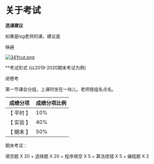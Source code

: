 # 关于考试
**选课建议**    

如果是lzg老师的课，建议是   

   ~~快逃~~   
   
[![34Ycut.png](https://s2.ax1x.com/2020/03/03/34Ycut.png)](https://imgchr.com/i/34Ycut)


**考试形式 (以2019-2020期末考试为例)   

闭卷考    

第一节课会分组，上课时坐在一块儿，老师按组名点名。    

成绩分项  | 成绩分项比例
------------- | -------------
【 平时 】 | 10%
【 实验 】 | 40%
【 期末 】 | 50% 


期末考试：  

填空题 X 20 + 选择题 X 20 + 程序填空 X 5 + 算法改错 X 5 + 编程题 X 2
